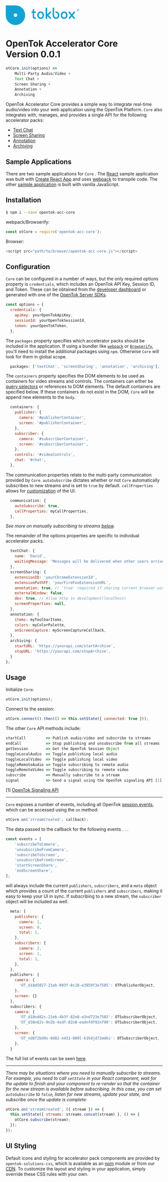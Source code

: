 ![logo](./tokbox-logo.png)

# OpenTok Accelerator Core<br/>Version 0.0.1


```javascript
otCore.init(options) =>
	Multi-Party Audio/Video +
	Text Chat +
	Screen Sharing +
	Annotation +
	Archiving
```

OpenTok Accelerator Core provides a simple way to integrate real-time audio/video into your web application using the OpenTok Platform.  `Core` also integrates with, manages, and provides a single API for the following accelerator packs:

 - [Text Chat](https://www.npmjs.com/package/opentok-text-chat)
 - [Screen Sharing](https://www.npmjs.com/package/opentok-screen-sharing)
 - [Annotation](https://www.npmjs.com/package/opentok-annotation)
 - [Archiving](https://www.npmjs.com/package/opentok-archiving)

Sample Applications
-------------------
There are two sample applications for `Core` .  The [React](https://github.com/opentok/accelerator-core/tree/develop/js/react-sample-app) sample application was built with [Create React App](https://github.com/facebookincubator/create-react-app) and uses [webpack](https://webpack.github.io/) to transpile code.  The other [sample application](https://github.com/opentok/accelerator-core/tree/develop/js/vanilla-js-sample-app) is built with vanilla JavaScript.

Installation
------------

```bash
$ npm i --save opentok-acc-core
```
webpack/Browserify:
```javascript
const otCore = require('opentok-acc-core');
```
Browser:
```javascript
<script src="path/to/browser/opentok-acc-core.js"></script>
```

Configuration
-------
`Core` can be configured in a number of ways, but the only required options property is `credentials`, which includes an OpenTok API Key, Session ID, and Token.  These can be obtained from the [developer dashboard](https://tokbox.com/account/#/) or generated with one of the [OpenTok Server SDKs](https://tokbox.com/developer/).

```javascript
const options = {
  credentials: {
    apiKey: yourOpenTokApiKey,
    sessionId: yourOpenTokSessionId,
    token: yourOpenTokToken,
  },

```
The `packages` property specifies which accelerator packs should be included in the application.  If using a bundler like [`webpack`](https://webpack.github.io/) or [`Browserify`](http://browserify.org/), you'll need to install the additional packages using `npm`.  Otherwise `Core` will look for them in global scope.

```javascript
  packages: ['textChat', 'screenSharing', 'annotation', 'archiving'],
```
The `containers` property specifies the DOM elements to be used as containers for video streams and controls.  The containers can either be [query selectors](https://developer.mozilla.org/en-US/docs/Web/API/Document/querySelector) or references to DOM elements.  The default containers are specified below.  If these containers do not exist in the DOM, `Core` will be append new elements to the `body`.

```javascript
  containers: {
    publisher: {
      camera: '#publisherContainer',
      screen: '#publisherContainer',
    },
    subscriber: {
      camera: '#subscriberContainer',
      screen: '#subscriberContainer',
    },
    controls: '#videoControls',
    chat: '#chat',
  },
```
The communication properties relate to the multi-party communication provided by `Core`.  `autoSubscribe` dictates whether or not `Core` automatically subscribes to new streams and is set to `true` by default.  `callProperties` allows for [customization](https://www.tokbox.com/developer/guides/customize-ui/js/) of the UI.

```javascript
  communication: {
	autoSubscribe: true,
    callProperties: myCallProperties,
  },
```
*See more on manually subscribing to streams [below](#autoSubscribe).*

The remainder of the options properties are specific to individual accelerator packs.
```javascript
  textChat: {
    name: `David`,
    waitingMessage: 'Messages will be delivered when other users arrive',
  },
  screenSharing: {
    extensionID: 'yourChromeExtensionId',
    extensionPathFF: 'yourFireFoxExtensionURL',
    annotation: true, // 'true' required if sharing current browser window
    externalWindow: false,
    dev: true, // Allow http in development(localhost)
    screenProperties: null,
  },
  annotation: {
    items: myToolbarItems,
    colors: myColorPalette,
    onScreenCapture: myScreenCaptureCallback,
  },
  archiving: {
    startURL: 'https://yourapi.com/startArchive',
    stopURL: 'https://yourapi.com/stopArchive',
  }
};

```

Usage
--------------
Initialize `Core`:
```javascript
otCore.init(options);
```
Connect to the session:
```javascript
otCore.connect().then(() => this.setState({ connected: true }));
```
The other `Core` API methods include:
```javascript
startCall         => Publish audio/video and subscribe to streams
endCall           => Stop publishing and unsubscribe from all streams
getSession        => Get the OpenTok Session Object
toggleLocalAudio  => Toggle publishing local audio
toggleLocalVideo  => Toggle publishing local video
toggleRemoteAudio => Toggle subscribing to remote audio
toggleRemoteVideo => Toggle subscribing to remote video
subscribe         => Manually subscribe to a stream
signal            => Send a signal using the OpenTok signaling API [1]
```
[1] [OpenTok Signaling API](https://www.tokbox.com/developer/guides/signaling/js/)

----------

`Core` exposes a number of events, including all OpenTok [session events](https://www.tokbox.com/developer/sdks/js/reference/Session.html#events), which can be accessed using the `on` method:
```javascript
otCore.on('streamCreated', callback);
```

The data passed to the callback for the following events . . .
```javascript
const events = [
    'subscribeToCamera',
    'unsubscribeFromCamera',
    'subscribeToScreen',
    'unsubscribeFromScreen',
    'startScreenShare',
    'endScreenShare',
];
```
will always include the current `publishers`, `subscribers`, and a `meta` object which provides a count of the current `publishers` and `subscribers`, making it easy to keep your UI in sync.  If subscribing to a new stream, the `subscriber` object will be included as well.

```javascript
  meta: {
    publishers: {
      camera: 1,
      screen: 0,
      total: 1,
    },
    subscribers: {
      camera: 2,
      screen: 1,
      total: 3,
    },
  },
  publishers: {
    camera: {
      'OT_d18d5027-21eb-093f-8c18-e3959f3e7585': OTPublisherObject,
    },
    screen: {}
  },
  subscribers: {
    camera: {
      'OT_d18nd82s-21eb-4b3f-82n8-e3nd723e7585': OTSubscriberObject,
      'OT_d38n82s-9n2b-4sdf-82n8-eadnfdf92nf90': OTSubscriberObject,
    },
    screen: {
      'OT_nd872bd9s-0d82-n431-809l-k1kdjd72mdks': OTSubscriberObject,
    },
  }
```
The full list of events can be seen [here](https://github.com/opentok/accelerator-core/blob/develop/js/src/events.js).

----------
<a name="autoSubscribe"></a>
*There may be situations where you need to manually subscribe to streams.  For example,  you need to call `setState` in your React component, wait for the update to finish and your component to re-render so that the container for the new stream is available before subscribing.  In this case, you can set `autoSubscribe` to `false`, listen for new streams, update your state, and subscribe once the update is complete:*

```javascript
otCore.on('streamCreated', ({ stream }) => {
  this.setState({ streams: streams.concat(stream) }, () => {
    otCore.subscribe(stream);
  });
});
```

UI Styling
-------
Default icons and styling for accelerator pack components are provided by `opentok-solutions-css`, which is available as an [npm](https://www.npmjs.com/package/opentok-solutions-css) module or from our [CDN](https://assets.tokbox.com/solutions/css/style.css).  To customize the layout and styling in your application, simply override these CSS rules with your own.

